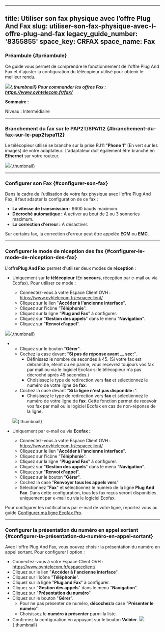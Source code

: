 
---
title: Utiliser son fax physique avec l’offre Plug And Fax
slug: utiliser-son-fax-physique-avec-l-offre-plug-and-fax
legacy_guide_number: '8355855'
space_key: CRFAX
space_name: Fax
---

### Préambule {#préambule}

Ce guide vous permet de comprendre le fonctionnement de l'offre Plug And Fax et d'ajuster la configuration du télécopieur utilisé pour obtenir le meilleur rendu.

***![](images/information.png){.thumbnail} Pour commander les offres Fax : <https://www.ovhtelecom.fr/fax/>***

**Sommaire :**

Niveau : Intermédiaire

------------------------------------------------------------------------

### Branchement du fax sur le PAP2T/SPA112 {#branchement-du-fax-sur-le-pap2tspa112}

Le télécopieur utilisé se branche sur la prise RJ11 "**Phone 1**" (En vert sur les images) de votre adaptateur. L'adaptateur doit également être branché en **Ethernet** sur votre routeur.

 ![](images/datasheet_C78-691106-2.png){.thumbnail}

------------------------------------------------------------------------

### Configurer son Fax {#configurer-son-fax}

Dans le cadre de l'utilisation de votre fax physique avec l'offre Plug And Fax, il faut adapter la configuration de ce fax :

-   **La vitesse de transmission :** 9600 bauds maximum.
-   **Décroché automatique :** À activer au bout de 2 ou 3 sonneries maximum.
-   **La correction d'erreur :** À désactiver.

Sur certains fax, la correction d'erreur peut être appelée **ECM** ou **EMC**.

------------------------------------------------------------------------

### Configurer le mode de réception des fax {#configurer-le-mode-de-réception-des-fax}

L'offre**Plug And Fax** permet d'utiliser deux modes de **réception** :

-   Uniquement sur **le télécopieur** (En **secours**, réception par e-mail ou via Ecofax). Pour utiliser ce mode :

    -   Connectez-vous à votre Espace Client OVH : <https://www.ovhtelecom.fr/espaceclient/>
    -   Cliquez sur le lien "**Accéder à l'ancienne interface**".
    -   Cliquez sur l'icône "**Téléphonie**".
    -   Cliquez sur la ligne "**Plug and Fax**" à configurer.
    -   Cliquez sur "**Gestion des appels**" dans le menu "**Navigation**".
    -   Cliquez sur "**Renvoi d'appel**".

![](images/2015-03-18-124239_721x457_scrot.png){.thumbnail}

-   -   Cliquez sur le bouton "**Gérer**".
    -   Cochez la case devant "**Si pas de réponse avant \_\_ sec:**".
        -   Définissez le nombre de secondes à 45. (Si votre fax est débranché, éteint ou en panne, vous recevrez toujours vos fax par mail ou via le logiciel Ecofax si le télécopieur n'a pas décroché après 45 secondes.)
        -   Choisissez le type de redirection vers **fax** et sélectionnez le numéro de votre ligne de **fax**.
    -   Cochez la case devant "**Si la ligne n'est pas disponible :**".
        -   Choisissez le type de redirection vers **fax** et sélectionnez le numéro de votre ligne de **fax**. Cette fonction permet de recevoir vos fax par mail ou le logiciel Ecofax en cas de non-réponse de la ligne.

    ![](images/2015-03-18-140425_548x142_scrot.png){.thumbnail}

-   Uniquement par e-mail ou via **Ecofax :**
    -   Connectez-vous à votre Espace Client OVH : <https://www.ovhtelecom.fr/espaceclient/>
    -   Cliquez sur le lien "**Accéder à l'ancienne interface**".
    -   Cliquez sur l'icône "**Téléphonie**".
    -   Cliquez sur la ligne "**Plug and Fax**" à configurer.
    -   Cliquez sur "**Gestion des appels**" dans le menu "**Navigation**".
    -   Cliquez sur "**Renvoi d'appel**".
    -   Cliquez sur le bouton "**Gérer**".
    -   Cochez la case "**Renvoyer tous les appels vers**"
    -   Sélectionnez "**Fax**" et sélectionnez le numéro de la ligne **Plug And Fax**. Dans cette configuration, tous les fax reçus seront disponibles uniquement par e-mail ou via le logiciel Ecofax.

Pour configurer les notifications par e-mail de votre ligne, reportez vous au guide [Configurer ma ligne Ecofax Pro]({originalUrl}/display/CRFAX/Configurer+ma+ligne+Ecofax+Pro).

------------------------------------------------------------------------

### Configurer la présentation du numéro en appel sortant {#configurer-la-présentation-du-numéro-en-appel-sortant}

Avec l'offre Plug And Fax, vous pouvez choisir la présentation du numéro en appel sortant. Pour configurer l'option :

-   Connectez-vous à votre Espace Client OVH : <https://www.ovhtelecom.fr/espaceclient/>
-   Cliquez sur le lien "**Accéder à l'ancienne interface**".
-   Cliquez sur l'icône "**Téléphonie**".
-   Cliquez sur la ligne "**Plug and Fax**" à configurer.
-   Cliquez sur "**Gestion des appels**" dans le menu "**Navigation**".
-   Cliquez sur "**Présentation du numéro**"
-   Cliquez sur le bouton "**Gérer**".
    -   Pour ne pas présenter de numéro, **décochez**la case "**Présenter le numéro**".
    -   Choisissez le **numéro à présenter** parmi la liste.
-   Confirmez la configuration en appuyant sur le bouton **Valider**. ![](images/2015-03-18-143938_719x406_scrot.png){.thumbnail}

